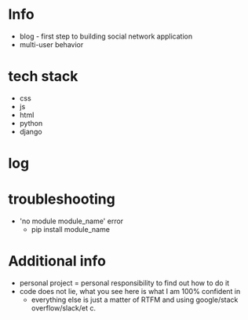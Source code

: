 # Info
+ blog - first step to building social network application
+ multi-user behavior

# tech stack
+ css
+ js
+ html
+ python
+ django

# log

# troubleshooting
+ 'no module module_name' error
	+ pip install module_name

# Additional info
+ personal project = personal responsibility to find out how to do it
+ code does not lie, what you see here is what I am 100% confident in
	+ everything else is just a matter of RTFM and using google/stack overflow/slack/et c.
